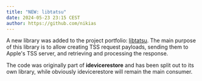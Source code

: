 ```yaml
---
title: "NEW: libtatsu"
date: 2024-05-23 23:15 CEST
author: https://github.com/nikias
---
```

A new library was added to the project portfolio: [libtatsu](/#download-libtatsu).
The main purpose of this library is to allow creating TSS request payloads,
sending them to Apple's TSS server, and retrieving and processing the response.
<!-- excerpt -->
The code was originally part of **idevicerestore** and has been split out to its own library,
while obviously idevicerestore will remain the main consumer.
